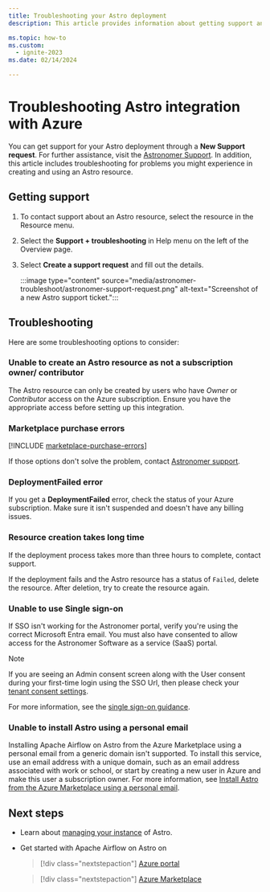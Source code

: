 ```yaml
---
title: Troubleshooting your Astro deployment
description: This article provides information about getting support and troubleshooting an Apache Airflow on Astro - An Azure Native ISV Service integration.

ms.topic: how-to
ms.custom:
  - ignite-2023
ms.date: 02/14/2024

---
```


# Troubleshooting Astro integration with Azure

You can get support for your Astro  deployment through a **New Support request**. For further assistance, visit the [Astronomer Support](https://support.astronomer.io). In addition, this article includes  troubleshooting for problems you might experience in creating and using an Astro resource.

## Getting support

1. To contact support about an Astro resource, select the resource in the Resource menu.

1. Select the **Support + troubleshooting** in Help menu on the left of the Overview page.

1. Select **Create a support request** and fill out the details.

    :::image type="content" source="media/astronomer-troubleshoot/astronomer-support-request.png" alt-text="Screenshot of a new Astro support ticket.":::

## Troubleshooting

Here are some troubleshooting options to consider:

### Unable to create an Astro resource as not a subscription owner/ contributor

The Astro resource can only be created by users who have _Owner_ or _Contributor_ access on the Azure subscription. Ensure you have the appropriate access before setting up this integration.

### Marketplace purchase errors

[!INCLUDE [marketplace-purchase-errors](../includes/marketplace-purchase-errors.md)]

If those options don't solve the problem, contact [Astronomer support](https://support.astronomer.io).

### DeploymentFailed error

If you get a **DeploymentFailed** error, check the status of your Azure subscription. Make sure it isn't suspended and doesn't have any billing issues.

### Resource creation takes long time

If the deployment process takes more than three hours to complete, contact support.

If the deployment fails and the Astro resource has a status of `Failed`, delete the resource. After deletion, try to create the resource again.

### Unable to use Single sign-on

If SSO isn't working for the Astronomer portal, verify you're using the correct Microsoft Entra email. You must also have consented to allow access for the Astronomer Software as a service (SaaS) portal.

> [!NOTE]
> If you are seeing an Admin consent screen along with the User consent during your first-time login using the SSO Url, then please check your [tenant consent settings](/azure/active-directory/manage-apps/configure-user-consent?pivots=portal).

For more information, see the [single sign-on guidance](manage.md#single-sign-on).

### Unable to install Astro using a personal email

Installing Apache Airflow on Astro from the Azure Marketplace using a personal email from a generic domain isn't supported. To install this service, use an email address with a unique domain, such as an email address associated with work or school, or start by creating a new user in Azure and make this user a subscription owner. For more information, see [Install Astro from the Azure Marketplace using a personal email](https://docs.astronomer.io/astro/install-azure#install-astro-from-the-azure-marketplace-using-a-personal-email).

## Next steps

- Learn about [managing your instance](manage.md) of Astro.
- Get started with Apache Airflow on Astro on

    > [!div class="nextstepaction"]
    > [Azure portal](https://ms.portal.azure.com/?Azure_Marketplace_Astronomer_assettypeoptions=%7B%22Astronomer%22%3A%7B%22options%22%3A%22%22%7D%7D#browse/Astronomer.Astro%2Forganizations)

    > [!div class="nextstepaction"]
    > [Azure Marketplace](https://azuremarketplace.microsoft.com/en-us/marketplace/apps/astronomer1591719760654.astronomer?tab=Overview)
